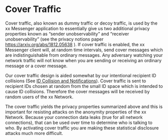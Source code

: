 # Cover Traffic
Cover traffic, also known as dummy traffic or decoy traffic, is used by the xx Messenger application to essentially give us two additional privacy properties known as “sender unobservability” and “receiver unobservability” (see the privacy notions paper https://arxiv.org/abs/1812.05638 ). If cover traffic is enabled, the xx Messenger client will, at random time intervals, send cover messages which are indistinguishable from ordinary messages. Any adversary watching your network traffic will not know when you are sending or receiving an ordinary message or a cover message.

Our cover traffic design is aided somewhat by our intentional recipient ID collisions (See [ID Collision and Notifications](idCollisionAndNotifications)). Cover traffic is sent to recipient IDs chosen at random from the small ID space which is intended to cause ID collisions. Therefore the cover messages will be received by random users of the xx Network.

The cover traffic yields the privacy properties summarized above and this is important for resisting attacks on the anonymity properties of the xx Network. Because your connection data leaks (true for all network connections), that can be used over time to determine who is talking to who. By activating cover traffic you are making these statistical disclosure attacks much more difficult.
